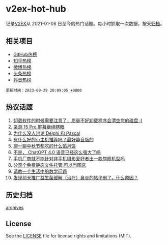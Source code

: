 # v2ex-hot-hub

 记录[V2EX](https://www.v2ex.com/)从 2021-01-06 日至今的热门话题。每小时抓取一次数据，按天[归档](archives)。
 
 ## 相关项目

- [GitHub热榜](https://github.com/it985/github-hot-hub)
- [知乎热榜](https://github.com/it985/zhihu-hot-hub)
- [微博热榜](https://github.com/it985/weibo-hot-hub)
- [头条热榜](https://github.com/it985/toutiao-hot-hub)
- [抖音热榜](https://github.com/it985/douyin-hot-hub)


 `更新时间：2023-09-29 20:09:05 +0800`

## 热议话题

1. [卸载软件的时候需要注意了，质量不好卸载程序会清空您的磁盘 :)](https://www.v2ex.com/t/978051)
1. [亲测 15 Pro 屏幕继续瞎眼](https://www.v2ex.com/t/978087)
1. [为什么没人讨论 Delphi 和 Pascal](https://www.v2ex.com/t/978109)
1. [有什么好的小主机推荐吗？最好静音版的](https://www.v2ex.com/t/978101)
1. [聊一聊中秋节都吃的什么馅月饼](https://www.v2ex.com/t/978137)
1. [不是， ChatGPT 4.0 语音已经这么强大了吗](https://www.v2ex.com/t/978040)
1. [手机厂商就不能针对非手机摄影爱好者出一款旗舰机型吗](https://www.v2ex.com/t/978055)
1. [分享个免费静态文件托管,可以当图床](https://www.v2ex.com/t/978104)
1. [请教一个生活中的数学问题](https://www.v2ex.com/t/978074)
1. [发现前天推广益生菌缓解（治疗）鼻炎的帖子删了，什么原因？](https://www.v2ex.com/t/978115)

## 历史归档

[archives](archives)

## License

See the [LICENSE](LICENSE) file for license rights and limitations (MIT).
